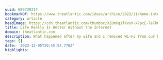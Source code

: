 ```yaml
---
uuid: 689739214
bookmarkOf: https://www.theatlantic.com/ideas/archive/2023/11/home-internet-landline-amazon-smartphone/676070/
category: article
headImage: https://cdn.theatlantic.com/thumbor/XZ0mXq1fkvsV-x7pcE-TeFkO7R0=/0x43:2000x1085/1200x625/media/img/mt/2023/11/nowifi/original.jpg
title: Life Really Is Better Without the Internet
domain: theatlantic.com
description: What happened after my wife and I removed Wi-Fi from our home
tags: []
date: '2023-12-05T20:45:54.776Z'
highlights: 
---
```




